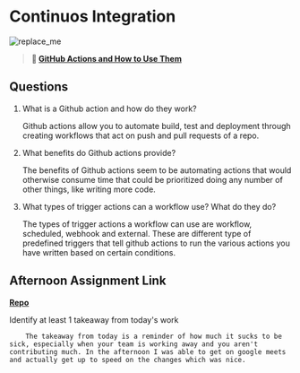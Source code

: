 # Continuos Integration

![replace_me](https://codeworks.blob.core.windows.net/public/assets/img/illustrations/placeholder.svg)

> **📖 [GitHub Actions and How to Use Them](https://codeworksacademy.com/fs-student-guide/resources/wk8-9/05-Github-Actions)**

## Questions

1. What is a Github action and how do they work?

      Github actions allow you to automate build, test and deployment through creating workflows that act on push and pull requests of a repo.

2. What benefits do Github actions provide?

      The benefits of Github actions seem to be automating actions that would otherwise consume time that could be prioritized doing any number of other things, like writing more code.

3. What types of trigger actions can a workflow use? What do they do?

      The types of trigger actions a workflow can use are workflow, scheduled, webhook and external. These are different type of predefined triggers that tell github actions to run the various actions you have written based on certain conditions.

## Afternoon Assignment Link

**[Repo](https://github.com/bcrossley712/honey-do)**

Identify at least 1 takeaway from today's work

        The takeaway from today is a reminder of how much it sucks to be sick, especially when your team is working away and you aren't contributing much. In the afternoon I was able to get on google meets and actually get up to speed on the changes which was nice.